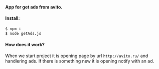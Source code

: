 #### App for get ads from avito.
#### Install:
```sh
$ npm i
$ node getAds.js
```

#### How does it work?
When we start project it is opening page by url `http://avito.ru/` and handlering ads.
If there is something new it is opening notify with an ad.